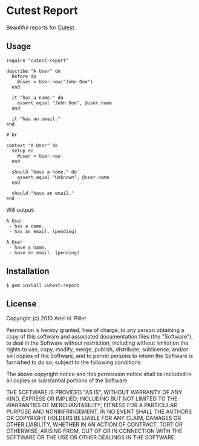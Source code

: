 Cutest Report
=============

Beautiful reports for [Cutest](http://github.com/djanowski/cutest).

Usage
-----

    require "cutest-report"

    describe "A User" do
      before do
        @user = User.new("John Doe")
      end

      it "has a name." do
        assert_equal "John Doe", @user.name
      end

      it "has an email."
    end

    # Or

    context "A User" do
      setup do
        @user = User.new
      end

      should "have a name." do
        assert_equal "Unknown", @user.name
      end

      should "have an email."
    end

Will output:

    A User
     - has a name.
     - has an email. (pending)

    A User
     - have a name.
     - have an email. (pending)

Installation
------------

    $ gem install cutest-report

License
-------

Copyright (c) 2010 Ariel H. Pillet

Permission is hereby granted, free of charge, to any person
obtaining a copy of this software and associated documentation
files (the "Software"), to deal in the Software without
restriction, including without limitation the rights to use,
copy, modify, merge, publish, distribute, sublicense, and/or sell
copies of the Software, and to permit persons to whom the
Software is furnished to do so, subject to the following
conditions:

The above copyright notice and this permission notice shall be
included in all copies or substantial portions of the Software.

THE SOFTWARE IS PROVIDED "AS IS", WITHOUT WARRANTY OF ANY KIND,
EXPRESS OR IMPLIED, INCLUDING BUT NOT LIMITED TO THE WARRANTIES
OF MERCHANTABILITY, FITNESS FOR A PARTICULAR PURPOSE AND
NONINFRINGEMENT. IN NO EVENT SHALL THE AUTHORS OR COPYRIGHT
HOLDERS BE LIABLE FOR ANY CLAIM, DAMAGES OR OTHER LIABILITY,
WHETHER IN AN ACTION OF CONTRACT, TORT OR OTHERWISE, ARISING
FROM, OUT OF OR IN CONNECTION WITH THE SOFTWARE OR THE USE OR
OTHER DEALINGS IN THE SOFTWARE.